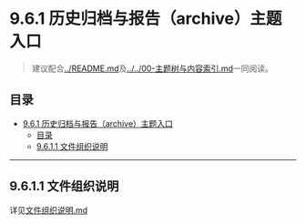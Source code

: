 # 9.6.1 历史归档与报告（archive）主题入口

> 建议配合[../README.md](../README.md)及[../../00-主题树与内容索引.md](../../00-主题树与内容索引.md)一同阅读。

## 目录

- [9.6.1 历史归档与报告（archive）主题入口](#961-历史归档与报告archive主题入口)
  - [目录](#目录)
  - [9.6.1.1 文件组织说明](#9611-文件组织说明)

---

## 9.6.1.1 文件组织说明

详见[文件组织说明.md](./文件组织说明.md)
